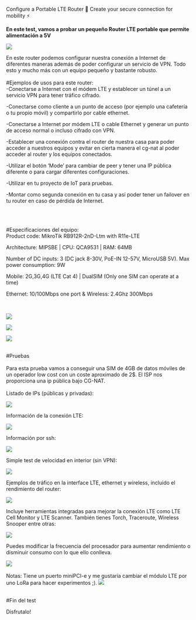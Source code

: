 Configure a Portable LTE Router 💊 Create your secure connection for mobility ⚡️


**En este test, vamos a probar un pequeño Router LTE portable que permite alimentación a 5V**

![](https://github.com/modoBitcoin/mikrotik/blob/main/RB912R-2nD-LTm/minilte1.jpg?raw=true)
<br>

En este router podemos configurar nuestra conexión a Internet de diferentes maneras además de poder configurar un servicio de VPN.
Todo esto y mucho más con un equipo pequeño y bastante robusto.
<br>
<br>
#Ejemplos de usos para este router:
<br>
-Conectarse a Internet con el módem LTE y establecer un túnel a un servicio VPN para tener tráfico cifrado.

-Conectarse como cliente a un punto de acceso (por ejemplo una cafetería o tu propio móvil) y compartirlo por cable ethernet.

-Conectarse a Internet por módem LTE o cable Ethernet y generar un punto de acceso normal o incluso cifrado con VPN.

-Establecer una conexión contra el router de nuestra casa para poder acceder a nuestros equipos y evitar en cierta manera el cg-nat al poder acceder al router y los equipos conectados.

-Utilizar el botón ‘Mode’ para cambiar de peer y tener una IP pública diferente o para cargar diferentes configuraciones.

-Utilizar en tu proyecto de IoT para pruebas.

-Montar como segunda conexión en tu casa y así poder tener un failover en tu router en caso de pérdida de Internet.

<br>

<br>

#Especificaciones del equipo:
<br>
Product code: MikroTik RB912R-2nD-Ltm with R11e-LTE

Architecture: MIPSBE | CPU: QCA9531 | RAM: 64MB

Number of DC inputs: 3 (DC jack 8-30V, PoE-IN 12-57V, MicroUSB 5V). Max power consumption: 9W

Mobile: 2G,3G,4G (LTE Cat 4) | DualSIM (Only one SIM can operate at a time)

Ethernet: 10/100Mbps one port & Wireless: 2.4Ghz 300Mbps

<br>

![](https://github.com/modoBitcoin/mikrotik/blob/main/RB912R-2nD-LTm/minilte5.jpg?raw=true)

![](https://github.com/modoBitcoin/mikrotik/blob/main/RB912R-2nD-LTm/minilte7.jpg?raw=true)

![](https://github.com/modoBitcoin/mikrotik/blob/main/RB912R-2nD-LTm/minilte9.jpg?raw=true)

<br>
#Pruebas
<br>
<br>
Para esta prueba vamos a conseguir una SIM de 4GB de datos móviles de un operador low cost con un coste aproximado de 2$. El ISP nos proporciona una ip pública bajo CG-NAT.
<br>

<br>
Listado de IPs (públicas y privadas):

![](https://github.com/modoBitcoin/mikrotik/blob/main/RB912R-2nD-LTm/ipaddress.png?raw=true)

Información de la conexión LTE:

![](https://github.com/modoBitcoin/mikrotik/blob/main/RB912R-2nD-LTm/lte_info.png?raw=true)

Información por ssh:

![](https://github.com/modoBitcoin/mikrotik/blob/main/RB912R-2nD-LTm/lte_info_console.png?raw=true)

Simple test de velocidad en interior (sin VPN):

![](https://github.com/modoBitcoin/mikrotik/blob/main/RB912R-2nD-LTm/test_indoor.png)

Ejemplos de tráfico en la interface LTE, ethernet y wireless, incluido el rendimiento del router:

![](https://github.com/modoBitcoin/mikrotik/blob/main/RB912R-2nD-LTm/traffic_resources.png?raw=true)

Incluye herramientas integradas para mejorar la conexión LTE como LTE Cell Monitor y LTE Scanner. También tienes Torch, Traceroute, Wireless Snooper entre otras:

![](https://github.com/modoBitcoin/mikrotik/blob/main/RB912R-2nD-LTm/tools.png?raw=true)

Puedes modificar la frecuencia del procesador para aumentar rendimiento o disminuir consumo con lo que ello conlleva.

![](https://github.com/modoBitcoin/mikrotik/blob/main/RB912R-2nD-LTm/cpu_frequency.png?raw=true)
<br>
<br>
Notas: Tiene un puerto miniPCI-e y me gustaría cambiar el módulo LTE por uno LoRa para hacer experimentos ;).
![](https://github.com/modoBitcoin/mikrotik/blob/main/RB912R-2nD-LTm/lora.png?raw=true)

<br>
#Fin del test

<br>

Disfrutalo!
